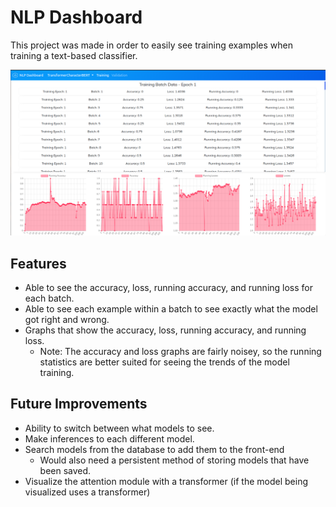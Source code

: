 # NLP Dashboard

This project was made in order to easily see training examples when training a text-based classifier. 

![Dashboard](readme_imgs/dashboard_screenshot.png)

## Features
* Able to see the accuracy, loss, running accuracy, and running loss for each batch.
* Able to see each example within a batch to see exactly what the model got right and wrong.
* Graphs that show the accuracy, loss, running accuracy, and running loss.
   * Note: The accuracy and loss graphs are fairly noisey, so the running statistics are better suited for seeing the trends of the model training.

## Future Improvements
* Ability to switch between what models to see.
* Make inferences to each different model.
* Search models from the database to add them to the front-end
   * Would also need a persistent method of storing models that have been saved.
* Visualize the attention module with a transformer (if the model being visualized uses a transformer)
